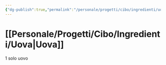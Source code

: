 ```yaml
---
{"dg-publish":true,"permalink":"/personale/progetti/cibo/ingredienti/uova/"}
---
```


# [[Personale/Progetti/Cibo/Ingredienti/Uova\|Uova]]

1 solo uovo